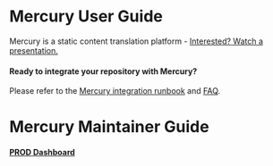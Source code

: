# Mercury User Guide
Mercury is a static content translation platform - [Interested? Watch a presentation.](https://www.youtube.com/watch?v=ByLO5SJXZ6Y)

#### Ready to integrate your repository with Mercury?

Please refer to the [Mercury integration runbook](https://github.com/opentable/mercury/blob/master/docs/integration-runbook.md) and [FAQ](https://github.com/opentable/mercury/blob/master/docs/faq.md).

# Mercury Maintainer Guide

#### [PROD Dashboard](http://loglov3.otenv.com/app/kibana#/dashboard/9409a8f0-6192-11e7-a44d-6337dbecff74)
